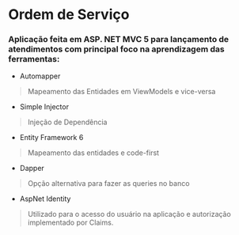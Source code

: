 # Ordem de Serviço
### Aplicação feita em ASP. NET MVC 5 para lançamento de atendimentos com principal foco na aprendizagem das ferramentas: 

- Automapper 
> Mapeamento das Entidades em ViewModels e vice-versa
- Simple Injector
> Injeção de Dependência
- Entity Framework 6 
> Mapeamento das entidades e code-first
- Dapper 
> Opção alternativa para fazer as queries no banco
- AspNet Identity
> Utilizado para o acesso do usuário na aplicação e autorização implementado por Claims.
